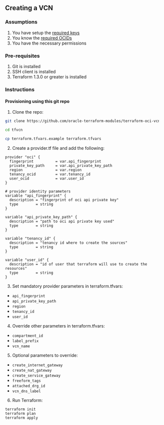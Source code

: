 ## Creating a VCN

[uri-terraform-options]: ./chapter_5.md
[uri-oci-keys]: https://docs.cloud.oracle.com/iaas/Content/API/Concepts/apisigningkey.htm#two
[uri-oci-ocids]: https://docs.cloud.oracle.com/iaas/Content/API/Concepts/apisigningkey.htm#five
### Assumptions

1. You have setup the [required keys][uri-oci-keys]
2. You know the [required OCIDs][uri-oci-ocids]
3. You have the necessary permissions

### Pre-requisites

1. Git is installed
2. SSH client is installed
3. Terraform 1.3.0 or greater is installed

### Instructions

#### Provisioning using this git repo

1. Clone the repo:

```bash
git clone https://github.com/oracle-terraform-modules/terraform-oci-vcn.git tfvcn

cd tfvcn

cp terraform.tfvars.example terraform.tfvars
```

2. Create a provider.tf file and add the following:

```
provider "oci" {
  fingerprint          = var.api_fingerprint
  private_key_path     = var.api_private_key_path
  region               = var.region
  tenancy_ocid         = var.tenancy_id
  user_ocid            = var.user_id
}

# provider identity parameters
variable "api_fingerprint" {
  description = "fingerprint of oci api private key"
  type        = string
}

variable "api_private_key_path" {
  description = "path to oci api private key used"
  type        = string
}

variable "tenancy_id" {
  description = "tenancy id where to create the sources"
  type        = string
}

variable "user_id" {
  description = "id of user that terraform will use to create the resources"
  type        = string
}
```

3. Set mandatory provider parameters in terraform.tfvars:

* `api_fingerprint`
* `api_private_key_path`
* `region`
* `tenancy_id`
* `user_id`

4. Override other parameters in terraform.tfvars:

* `compartment_id`
* `label_prefix`
* `vcn_name`

5. Optional parameters to override:

* `create_internet_gateway`
* `create_nat_gateway`
* `create_service_gateway`
* `freeform_tags`
* `attached_drg_id`
* `vcn_dns_label`

6. Run Terraform:

```
terraform init
terraform plan
terraform apply
```